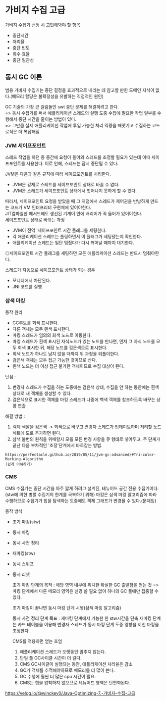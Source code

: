 <h1>가비지 수집 고급</h1>

가비지 수집기 선정 시 고민해봐야 할 항목</br>
 - 중단시간
 - 처리율
 - 중단 빈도
 - 회수 효율
 - 중단 일관성
   
<h2>동시 GC 이론</h2>

범용 가비지 수집기는 중단 결정을 효과적으로 내리는 데 참고할 만한 도메인 지식이 없다.(메모리 할당은 불확정성을 유발하는 직접적인 원인)</br>

GC 기술의 가장 큰 걸림돌인 swt 중단 문제를 해결하려고 한다.</br>
=> 동시 수집기를 써서 애플리케이션 스레드의 실행 도중 수집에 필요한 작업 일부를 수행해서 중단 시간을 줄이는 방법이 있다.</br>
=> 그만큼 실제 애플리케이션 작업에 투입 가능한 처리 역량을 빼앗기고 수집하는 코드 로직은 더 복잡해짐</br>

<h3>JVM 세이프포인트</h3>


스레드 작업을 하던 중 중간에 요청이 들어와 스레드를 조정할 필요가 있는데 이때 세이프포인트를 사용한다. 이로 인해, 스레드는 잠시 중단될 수 있다.</br>

JVM은 다음과 같은 규칙에 따라 세이프포인트를 처리한다.</br>
 - JVM은 강제로 스레드를 세이프포인트 상태로 바꿀 수 없다.
 - JVM은 스레드가 세이프포인트 상태에서 벗어나지 못하게 할 수 있다.

따라서, 세이프포인트 요청을 받았을 때 그 지점에서 스레드가 제어권을 반납하게 만드는 코드가 VM 인터프리터 구현체에 있어야한다.</br>
       JIT컴파일한 메서드에도 생선된 기계어 안에 배리어가 꼭 들어가 있어야한다.</br>
  세이프포인트 상태로 바뀌는 과정</br>
  - JVM이 전역 '세이프포인트 시간 플래그를 세팅한다.
  - 각 애플리케이션 스레드는 폴링하면서 이 플래그가 세팅됐는지 확인한다.
  - 애플리케이션 스레드는 일단 멈췄다가 다시 깨어날 때까지 대기한다.

◎세이프포인트 시간 플래그를 세팅하면 모든 애플리케이션 스레드는 반드시 멈춰야한다.</br>

스레드가 자동으로 세이프포인트 상태가 되는 경우
 - 모니터에서 차단된다.
 - JNI 코드를 실행

<h3>삼색 마킹</h3>

동작 원리

- GC루트를 회색 표시한다.
- 다른 객체는 모두 흰색 표시한다.
- 마킹 스레드가 임의의 회색 노드로 이동한다.
- 마킹 스레드가 흰색 표시된 자식노드가 있는 노드를 만나면, 먼저 그 자식 노드를 모두 회색 표시한 뒤, 해당 노드를 검은색으로 표시한다.
- 회색 노드가 하나도 남지 않을 때까지 위 과정을 되풀이한다.
- 검은색 객체는 모두 접근 가능한 것이므로 산다.
- 흰색 노드는 더 이상 접근 불가한 객체이므로 수집 대상이 된다.

단점 : 
  1. 변경자 스레드가 수집을 하는 도중에는 검은색 상태, 수집을 안 하는 동안에는 흰색 상태로 새 객체를 생성할 수 있다.
  2. 검은색으로 표시한 객체를 마킹 스레드가 나중에 백색 객체를 참조하도록 바꾸는 상황 연출

해결 방법 : 
   1. 객체 색깔을 검은색 -> 회색으로 바꾸고 변경자 스레드가 업데이트하며 처리할 노드 세트에 도로 추가하면 된다.
   2. 삼색 불변의 원칙을 위배할지 모를 모든 변경 사항을 큐 형태로 넣어두고, 주 단계가 끝난 다음 부차적인 '조정'단계에서 바로잡는 방법.

    https://perfectacle.github.io/2019/05/11/jvm-gc-advanced/#Tri-color-Marking-Algorithm
    (쉽게 이해하기)

<h3>CMS</h3>

CMS 수집기는 중단 시간을 아주 짧게 하려고 설계된, 테뉴어드 공간 전용 수집기이다.(stw에 의한 병렬 수집기의 한계를 극복하기 위해)
마킹은 삼색 마킹 알고리즘에 따라 수행하므로 수집기가 힙을 탐색하는 도중에도 객체 그래프가 변경될 수 있다.(문제임)

동작 방식
 - 초기 마킹(stw)
 - 동시 마킹
 - 동시 사전 정리
 - 재마킹(stw)
 - 동시 스위프
 - 동시 리셋


   초기 마킹 단계의 목적 : 해당 영역 내부에 위치한 확실한 GC 출발점을 얻는 것
   => 마킹 단계에서 다른 메모리 영역은 신경 쓸 필요 없이 하나의 GC 풀에만 집중할 수 있다.

   초기 마킹이 끝나면 동시 마킹 단계 시행(삼색 마킹 알고리즘)

   동시 사전 정리 단계 목표 : 재마킹 단계에서 가능한 한 stw시간을 단축
   재마킹 단계는 카드 테이블을 이용해 변경자 스레드가 동시 마킹 단계 도중 영향을 끼친 마킹을 조정한다.

   CMS를 적용하면 얻는 효엄
   1. 애플리케이션 스레드가 오랫동안 멈추지 않는다.
   2. 단일 풀 GC사이클 시간이 더 길다.
   3. CMS GC사이클이 실행되는 동안, 애플리케이션 처리율은 감소
   4. GC가 객체를 추적해야하므로 메모리를 더 많이 쓴다.
   5. GC 수행에 훨씬 더 많은 cpu 시간이 필요.
   6. CMS는 힙을 압착하지 않으므로 테뉴어드 영역은 단편화된다.
  
  https://velog.io/@winckey0/Java-Optimizing-7.-가비지-수집-고급










    


    

